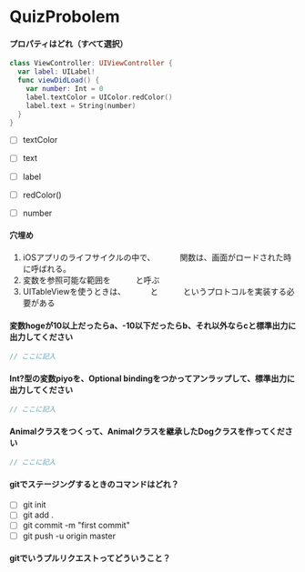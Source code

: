 # QuizProbolem

#### プロパティはどれ（すべて選択）

```swift
class ViewController: UIViewController {
  var label: UILabel!
  func viewDidLoad() {
    var number: Int = 0
    label.textColor = UIColor.redColor()
    label.text = String(number)
  }
}
```

- [ ] textColor
- [ ] text
- [ ] label
- [ ] redColor()
- [ ] number


#### 穴埋め

1. iOSアプリのライフサイクルの中で、 `     ` 関数は、画面がロードされた時に呼ばれる。
1. 変数を参照可能な範囲を `     ` と呼ぶ
1. UITableViewを使うときは、 `     ` と `     ` というプロトコルを実装する必要がある

#### 変数hogeが10以上だったらa、-10以下だったらb、それ以外ならcと標準出力に出力してください

```swift
// ここに記入
```

#### Int?型の変数piyoを、Optional bindingをつかってアンラップして、標準出力に出力してください

```swift
// ここに記入
```

#### Animalクラスをつくって、Animalクラスを継承したDogクラスを作ってください

```swift
// ここに記入
```


#### gitでステージングするときのコマンドはどれ？

- [ ] git init
- [ ] git add .
- [ ] git commit -m "first commit"
- [ ] git push -u origin master

#### gitでいうプルリクエストってどういうこと？

```自由記述
```

